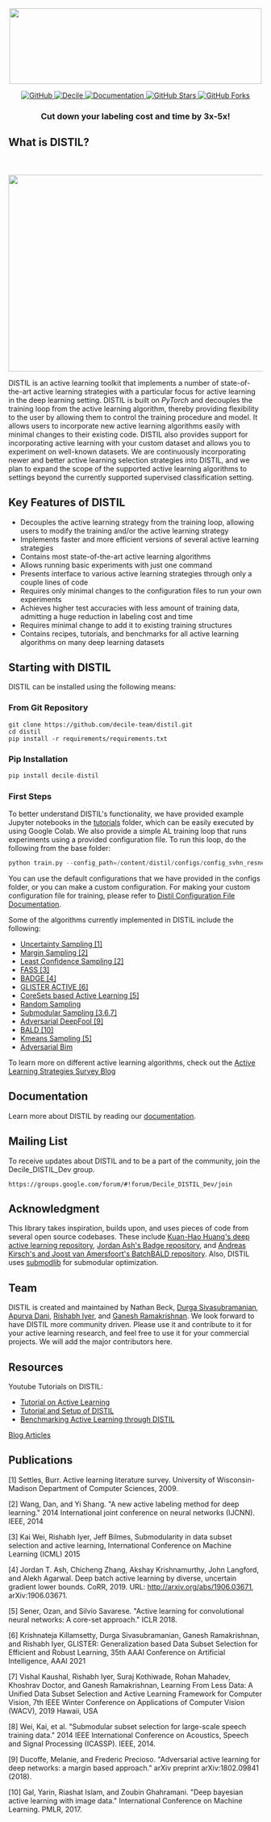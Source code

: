 <p align="center">
    <br>
        &nbsp&nbsp&nbsp&nbsp&nbsp&nbsp&nbsp&nbsp&nbsp&nbsp&nbsp&nbsp
        <img src="https://github.com/decile-team/distil/blob/main/experiment_plots/distil_logo.svg" width="500" height="150"/>
    </br>
</p>

<p align="center">
    <a href="https://github.com/decile-team/distil/blob/main/LICENSE">
        <img alt="GitHub" src="https://img.shields.io/github/license/decile-team/distil?color=blue">
    </a>
    <a href="https://decile.org/">
        <img alt="Decile" src="https://img.shields.io/badge/website-online-green">
    </a>  
    <a href="https://decile-team-distil.readthedocs.io/en/latest/index.html">
        <img alt="Documentation" src="https://img.shields.io/badge/docs-passing-brightgreen">
    </a>
    <a href="#">
        <img alt="GitHub Stars" src="https://img.shields.io/github/stars/decile-team/distil">
    </a>
    <a href="#">
        <img alt="GitHub Forks" src="https://img.shields.io/github/forks/decile-team/distil">
    </a>
</p>

<h3 align="center">
<p>Cut down your labeling cost and time by 3x-5x!
</h3>

## What is DISTIL?
<p align="center">
    <br>
        &nbsp&nbsp&nbsp&nbsp&nbsp&nbsp&nbsp&nbsp&nbsp&nbsp&nbsp&nbsp
        <img src="https://github.com/decile-team/distil/blob/main/experiment_plots/distil_explanation.png" width="543" height="390"/>
    </br>
</p>

DISTIL is an active learning toolkit that implements a number of state-of-the-art active learning strategies with a particular focus for active learning in the deep learning setting. DISTIL is built on *PyTorch* and decouples the training loop from the active learning algorithm, thereby providing flexibility to the user by allowing them to control the training procedure and model. It allows users to incorporate new active learning algorithms easily with minimal changes to their existing code. DISTIL also provides support for incorporating active learning with your custom dataset and allows you to experiment on well-known datasets. We are continuously incorporating newer and better active learning selection strategies into DISTIL, and we plan to expand the scope of the supported active learning algorithms to settings beyond the currently supported supervised classification setting.

## Key Features of DISTIL
- Decouples the active learning strategy from the training loop, allowing users to modify the training and/or the active learning strategy
- Implements faster and more efficient versions of several active learning strategies
- Contains most state-of-the-art active learning algorithms
- Allows running basic experiments with just one command
- Presents interface to various active learning strategies through only a couple lines of code
- Requires only minimal changes to the configuration files to run your own experiments
- Achieves higher test accuracies with less amount of training data, admitting a huge reduction in labeling cost and time
- Requires minimal change to add it to existing training structures
- Contains recipes, tutorials, and benchmarks for all active learning algorithms on many deep learning datasets

## Starting with DISTIL

DISTIL can be installed using the following means:

### From Git Repository
```
git clone https://github.com/decile-team/distil.git
cd distil
pip install -r requirements/requirements.txt
```

### Pip Installation
```python
pip install decile-distil
```

### First Steps

To better understand DISTIL's functionality, we have provided example Jupyter notebooks in the [tutorials](tutorials) folder, which can be easily executed by using Google Colab. We also provide a simple AL training loop that runs experiments using a provided configuration file. To run this loop, do the following from the base folder:

```python
python train.py --config_path=/content/distil/configs/config_svhn_resnet_randomsampling.json
```

You can use the default configurations that we have provided in the configs folder, or you can make a custom configuration. For making your custom configuration file for training, please refer to [Distil Configuration File Documentation](https://decile-team-distil.readthedocs.io/en/latest/configuration.html).

Some of the algorithms currently implemented in DISTIL include the following:

- [Uncertainty Sampling [1]](https://decile-team-distil.readthedocs.io/en/latest/ActStrategy/distil.active_learning_strategies.html#module-distil.active_learning_strategies.entropy_sampling)
- [Margin Sampling [2]](https://decile-team-distil.readthedocs.io/en/latest/ActStrategy/distil.active_learning_strategies.html#module-distil.active_learning_strategies.margin_sampling)
- [Least Confidence Sampling [2]](https://decile-team-distil.readthedocs.io/en/latest/ActStrategy/distil.active_learning_strategies.html#module-distil.active_learning_strategies.least_confidence)
- [FASS [3]](https://decile-team-distil.readthedocs.io/en/latest/ActStrategy/distil.active_learning_strategies.html#module-distil.active_learning_strategies.fass)
- [BADGE [4]](https://decile-team-distil.readthedocs.io/en/latest/ActStrategy/distil.active_learning_strategies.html#module-distil.active_learning_strategies.badge)
- [GLISTER ACTIVE [6]](https://decile-team-distil.readthedocs.io/en/latest/ActStrategy/distil.active_learning_strategies.html#module-distil.active_learning_strategies.glister)
- [CoreSets based Active Learning [5]](https://decile-team-distil.readthedocs.io/en/latest/ActStrategy/distil.active_learning_strategies.html#module-distil.active_learning_strategies.core_set)
- [Random Sampling](https://decile-team-distil.readthedocs.io/en/latest/ActStrategy/distil.active_learning_strategies.html#module-distil.active_learning_strategies.random_sampling)
- [Submodular Sampling [3,6,7]](https://decile-team-distil.readthedocs.io/en/latest/ActStrategy/distil.active_learning_strategies.html#module-distil.active_learning_strategies.submod_sampling)
- [Adversarial DeepFool [9]](https://decile-team-distil.readthedocs.io/en/latest/ActStrategy/distil.active_learning_strategies.html#module-distil.active_learning_strategies.adversarial_deepfool)
- [BALD [10]](https://decile-team-distil.readthedocs.io/en/latest/ActStrategy/distil.active_learning_strategies.html#module-distil.active_learning_strategies.bayesian_active_learning_disagreement_dropout)
- [Kmeans Sampling [5]](https://decile-team-distil.readthedocs.io/en/latest/ActStrategy/distil.active_learning_strategies.html#module-distil.active_learning_strategies.kmeans_sampling)
- [Adversarial Bim](https://decile-team-distil.readthedocs.io/en/latest/ActStrategy/distil.active_learning_strategies.html#module-distil.active_learning_strategies.adversarial_bim)

To learn more on different active learning algorithms, check out the [Active Learning Strategies Survey Blog](https://decile-research.medium.com/active-learning-strategies-distil-62ee9fc166f9)

## Documentation
Learn more about DISTIL by reading our [documentation](https://decile-team-distil.readthedocs.io/en/latest/).

## Mailing List
To receive updates about DISTIL and to be a part of the community, join the Decile_DISTIL_Dev group.
```
https://groups.google.com/forum/#!forum/Decile_DISTIL_Dev/join 
```
## Acknowledgment
This library takes inspiration, builds upon, and uses pieces of code from several open source codebases. These include [Kuan-Hao Huang's deep active learning repository](https://github.com/ej0cl6/deep-active-learning), [Jordan Ash's Badge repository](https://github.com/JordanAsh/badge), and [Andreas Kirsch's and Joost van Amersfoort's BatchBALD repository](https://github.com/BlackHC/batchbald_redux). Also, DISTIL uses [submodlib](https://github.com/decile-team/submodlib) for submodular optimization.

## Team
DISTIL is created and maintained by Nathan Beck, [Durga Sivasubramanian](https://www.linkedin.com/in/durga-s-352831105), [Apurva Dani](https://apurvadani.github.io/index.html), [Rishabh Iyer](https://www.rishiyer.com), and [Ganesh Ramakrishnan](https://www.cse.iitb.ac.in/~ganesh/). We look forward to have DISTIL more community driven. Please use it and contribute to it for your active learning research, and feel free to use it for your commercial projects. We will add the major contributors here.

## Resources
Youtube Tutorials on DISTIL:
- [Tutorial on Active Learning](https://www.youtube.com/watch?v=tBhjq1gUAv4&list=PLIQ2KoP-CQ5HU4hjT2S-HNewam8sEW-9c&index=2)
- [Tutorial and Setup of DISTIL](https://www.youtube.com/watch?v=nnNvMBUJdwc&list=PLIQ2KoP-CQ5HU4hjT2S-HNewam8sEW-9c&index=3)
- [Benchmarking Active Learning through DISTIL](https://www.youtube.com/watch?v=OGgGqk3seaw&list=PLIQ2KoP-CQ5HU4hjT2S-HNewam8sEW-9c&index=4)

[Blog Articles](https://decile-research.medium.com/)

## Publications

[1] Settles, Burr. Active learning literature survey. University of Wisconsin-Madison Department of Computer Sciences, 2009.

[2] Wang, Dan, and Yi Shang. "A new active labeling method for deep learning." 2014 International joint conference on neural networks (IJCNN). IEEE, 2014

[3] Kai Wei, Rishabh Iyer, Jeff Bilmes, Submodularity in data subset selection and active learning, International Conference on Machine Learning (ICML) 2015

[4] Jordan T. Ash, Chicheng Zhang, Akshay Krishnamurthy, John Langford, and Alekh Agarwal. Deep batch active learning by diverse, uncertain gradient lower bounds. CoRR, 2019. URL: http://arxiv.org/abs/1906.03671, arXiv:1906.03671.

[5] Sener, Ozan, and Silvio Savarese. "Active learning for convolutional neural networks: A core-set approach." ICLR 2018.

[6] Krishnateja Killamsetty, Durga Sivasubramanian, Ganesh Ramakrishnan, and Rishabh Iyer, GLISTER: Generalization based Data Subset Selection for Efficient and Robust Learning, 35th AAAI Conference on Artificial Intelligence, AAAI 2021 

[7] Vishal Kaushal, Rishabh Iyer, Suraj Kothiwade, Rohan Mahadev, Khoshrav Doctor, and Ganesh Ramakrishnan, Learning From Less Data: A Unified Data Subset Selection and Active Learning Framework for Computer Vision, 7th IEEE Winter Conference on Applications of Computer Vision (WACV), 2019 Hawaii, USA

[8] Wei, Kai, et al. "Submodular subset selection for large-scale speech training data." 2014 IEEE International Conference on Acoustics, Speech and Signal Processing (ICASSP). IEEE, 2014.

[9] Ducoffe, Melanie, and Frederic Precioso. "Adversarial active learning for deep networks: a margin based approach." arXiv preprint arXiv:1802.09841 (2018).

[10] Gal, Yarin, Riashat Islam, and Zoubin Ghahramani. "Deep bayesian active learning with image data." International Conference on Machine Learning. PMLR, 2017.


